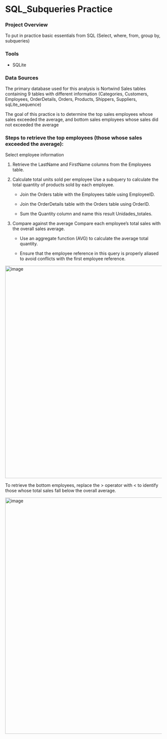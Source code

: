 # SQL_Subqueries Practice

### Project Overview 
To put in practice basic essentials from SQL (Select, where, from, group by, subqueries)

### Tools
- SQLite

### Data Sources
The primary database used for this analysis is Nortwind Sales tables containing 9 tables with different information (Categories, Customers, Employees, OrderDetails, Orders, Products, Shippers, Suppliers, sqLite_sequence)

The goal of this practice is to determine the top sales employees whose sales exceeded the average, and bottom sales employees whose sales did not exceeded the average


### Steps to retrieve the top employees (those whose sales exceeded the average):

Select employee information
1. Retrieve the LastName and FirstName columns from the Employees table.

2. Calculate total units sold per employee
  Use a subquery to calculate the total quantity of products sold by each employee.
    - Join the Orders table with the Employees table using EmployeeID.

    - Join the OrderDetails table with the Orders table using OrderID.

    - Sum the Quantity column and name this result Unidades_totales.

3. Compare against the average
  Compare each employee’s total sales with the overall sales average.
    - Use an aggregate function (AVG) to calculate the average total quantity.

    - Ensure that the employee reference in this query is properly aliased to avoid conflicts with the first employee reference.
  
<img width="1104" height="681" alt="image" src="https://github.com/user-attachments/assets/b4de831a-03fa-41d0-af3f-450833641ce8" />

To retrieve the bottom employees, replace the > operator with < to identify those whose total sales fall below the overall average.

<img width="1170" height="757" alt="image" src="https://github.com/user-attachments/assets/f7e3fa25-29f1-4096-90df-a0df86b80f70" />
